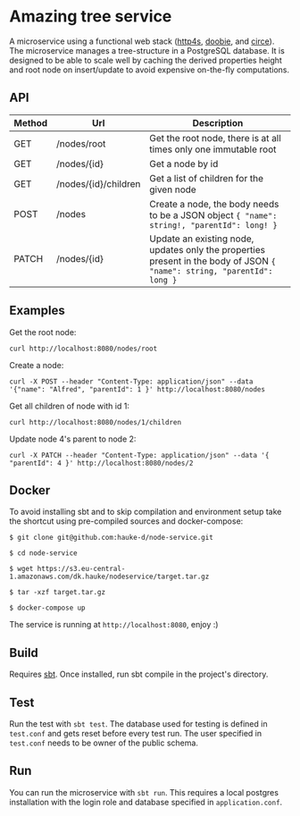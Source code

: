 # Amazing tree service

A microservice using a functional web stack ([http4s](http://http4s.org/), [doobie](http://tpolecat.github.io/doobie/),
and [circe](https://github.com/circe/circe)). The microservice manages a tree-structure in a PostgreSQL
database. It is designed to be able to scale well by caching the derived properties height
and root node on insert/update to avoid expensive on-the-fly computations.

## API

Method | Url                    | Description
------ | ---------------------- | -----------
GET    | /nodes/root            | Get the root node, there is at all times only one immutable root
GET    | /nodes/{id}            | Get a node by id
GET    | /nodes/{id}/children   | Get a list of children for the given node 
POST   | /nodes                 | Create a node, the body needs to be a JSON object `{ "name": string!, "parentId": long! }`
PATCH  | /nodes/{id}            | Update an existing node, updates only the properties present in the body of JSON `{ "name": string, "parentId": long }`


## Examples

Get the root node:

```curl http://localhost:8080/nodes/root```

Create a node:

```curl -X POST --header "Content-Type: application/json" --data '{"name": "Alfred", "parentId": 1 }' http://localhost:8080/nodes```

Get all children of node with id 1:

```curl http://localhost:8080/nodes/1/children```

Update node 4's parent to node 2:

```curl -X PATCH --header "Content-Type: application/json" --data '{ "parentId": 4 }' http://localhost:8080/nodes/2```

## Docker
To avoid installing sbt and to skip compilation and environment setup take the shortcut using pre-compiled sources and docker-compose:

`$ git clone git@github.com:hauke-d/node-service.git` 

`$ cd node-service`
 
`$ wget https://s3.eu-central-1.amazonaws.com/dk.hauke/nodeservice/target.tar.gz` 

`$ tar -xzf target.tar.gz` 

`$ docker-compose up` 

The service is running at `http://localhost:8080`, enjoy :)

## Build
Requires [sbt](https://www.scala-sbt.org/download.html). Once installed, run sbt compile in the project's directory.

## Test
Run the test with `sbt test`. The database used for testing is defined in `test.conf` and gets reset before every test run. The user specified in `test.conf` needs to be owner of the public schema.

## Run
You can run the microservice with `sbt run`. This requires a local postgres installation with the login role and database specified in `application.conf`.


